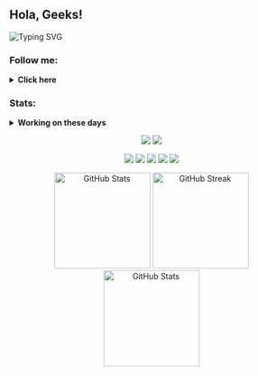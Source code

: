 ## Hola, Geeks!
<img src="https://readme-typing-svg.demolab.com?font=Young+Serif&duration=3000&pause=1000&random=false&width=435&lines=I'm+Asep+M.+S.+just+a+simple+man;I'm+interested+in+Computer%2C+Web+%26+Music" alt="Typing SVG"/>

### Follow me:
<details>
 <summary><strong>Click here</strong></summary>
  <a href="https://github.com/asepms92">
   <img src="https://cdn.jsdelivr.net/npm/simple-icons@v3/icons/github.svg" width="30" alt="GitHub profile"/>
  </a>
  <a href="https://soundcloud.com/asepmscom">
   <img src="https://cdn.jsdelivr.net/npm/simple-icons@v3/icons/soundcloud.svg" width="30" alt="SoundCloud profile"/>
  </a>
  <a href="https://twitter.com/asepmscom">
   <img src="https://cdn.jsdelivr.net/npm/simple-icons@v3/icons/twitter.svg" width="30" alt="Twitter profile"/>
  </a>
  <a href="https://linkedin.com/in/moehammad-asep-ab405048">
   <img src="https://cdn.jsdelivr.net/npm/simple-icons@v3/icons/linkedin.svg" width="30" alt="Linkedin profile"/>
  </a>
</details>

### Stats:
<details>
 <summary><strong>Working on these days</strong></summary>
  - 💻 I’m currently learning Python and C/C++</br>
  - 📧 How to reach me: <a href="asepmsholeh@gmail.com">Email me!</a></br>
  - ❔ Ask me about anything</br>
  - 🕵🏻‍♂️ Pronouns: He/Him</br>
</details>

<p align="center">
 <img src="https://visitcount.itsvg.in/api?id=asepms92&icon=5&color=0"/>
 <a href="https://paypal.me/asepms">
  <img src="https://img.shields.io/badge/Buy%20Me%20a%20Coffee-003087?style=for-the-badge&logo=paypal&logoColor=blue"/>
 </a>
</p>

<p align="center">
 <img src="https://img.shields.io/badge/OS-MacOS-red?&logo=apple"/>
 <img src="https://img.shields.io/badge/OS-Windows-blue?&logo=windows"/>
 <img src="https://img.shields.io/badge/OS-Manjaro-green?&logo=manjaro"/>
 <img src="https://img.shields.io/badge/Code-C/C++-white?&logo=cplusplus"/>
 <img src="https://img.shields.io/badge/Code-Python-purple?&logo=python"/>
</p>

<p align="center">
 <img src="https://github-readme-stats.vercel.app/api?username=asepms92&show_icons=true&theme=gotham&bg_color=FFFFFF00&hide_border=true&include_all_commits=true&count_private=false&layout=compact" alt="GitHub Stats" height=170/>
 <img src="https://github-readme-streak-stats.herokuapp.com/?user=asepms92&show_icons=true&theme=gotham&background=FFFFFF00&stroke=FFFFFF00&hide_border=true&include_all_commits=true&count_private=false&layout=compact" alt="GitHub Streak" height=170/>
 <img src="https://github-readme-stats.vercel.app/api/top-langs/?username=asepms92&show_icons=true&theme=gotham&bg_color=FFFFFF00&hide_border=true&include_all_commits=true&count_private=false&layout=compact" alt="GitHub Stats" height=170/>
</p>
